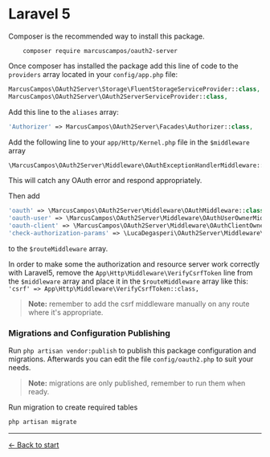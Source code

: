 # Laravel 5

Composer is the recommended way to install this package.
```composer
    composer require marcuscampos/oauth2-server
```

Once composer has installed the package add this line of code to the `providers` array located in your `config/app.php` file:
```php
MarcusCampos\OAuth2Server\Storage\FluentStorageServiceProvider::class,
MarcusCampos\OAuth2Server\OAuth2ServerServiceProvider::class,
```

Add this line to the `aliases` array:
```php
'Authorizer' => MarcusCampos\OAuth2Server\Facades\Authorizer::class,
```

Add the following line to your `app/Http/Kernel.php` file in the `$middleware` array
```php
\MarcusCampos\OAuth2Server\Middleware\OAuthExceptionHandlerMiddleware::class,
```
This will catch any OAuth error and respond appropriately.

Then add
```php
'oauth' => \MarcusCampos\OAuth2Server\Middleware\OAuthMiddleware::class,
'oauth-user' => \MarcusCampos\OAuth2Server\Middleware\OAuthUserOwnerMiddleware::class,
'oauth-client' => \MarcusCampos\OAuth2Server\Middleware\OAuthClientOwnerMiddleware::class,
'check-authorization-params' => \LucaDegasperi\OAuth2Server\Middleware\CheckAuthCodeRequestMiddleware::class,
```
to the `$routeMiddleware` array.

In order to make some the authorization and resource server work correctly with Laravel5, remove the `App\Http\Middleware\VerifyCsrfToken` line from the `$middleware` array and place it in the `$routeMiddleware` array like this: `'csrf' => App\Http\Middleware\VerifyCsrfToken::class,`

> **Note:** remember to add the csrf middleware manually on any route where it's appropriate.

### Migrations and Configuration Publishing
Run `php artisan vendor:publish` to publish this package configuration and migrations. Afterwards you can edit the file `config/oauth2.php` to suit your needs.

> **Note:** migrations are only published, remember to run them when ready.

Run migration to create required tables

```bash
php artisan migrate
```

---

[&larr; Back to start](../README.md)

